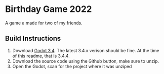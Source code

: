 # Birthday Game 2022
A game a made for two of my friends.

## Build Instructions
1. Download [Godot 3.4](https://downloads.tuxfamily.org/godotengine/). The latest 3.4.x verison should be fine. At the time of this readme, that is 3.4.4.
2. Download the source code using the Github button, make sure to unzip.
3. Open the Godot, scan for the project where it was unziped

